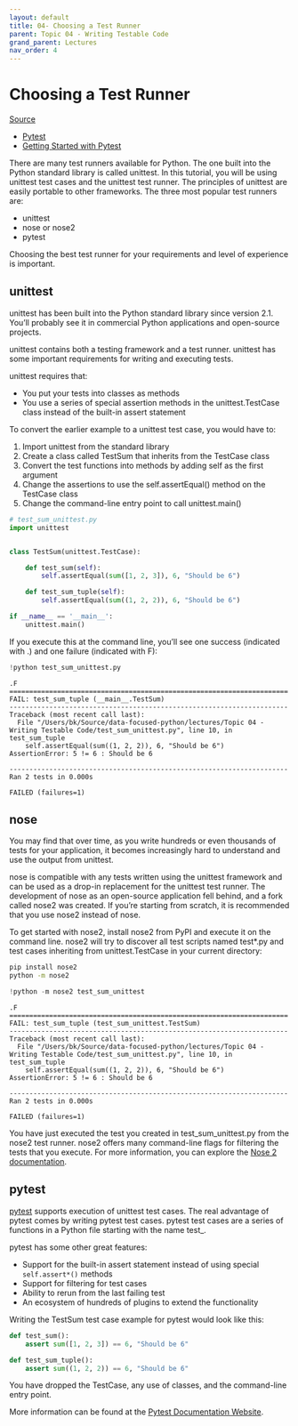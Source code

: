 ```yaml
---
layout: default
title: 04- Choosing a Test Runner
parent: Topic 04 - Writing Testable Code
grand_parent: Lectures
nav_order: 4
---
```

# Choosing a Test Runner
[Source](https://realpython.com/python-testing/)

* [Pytest](https://docs.pytest.org/en/latest/)
* [Getting Started with Pytest](https://docs.pytest.org/en/latest/getting-started.html)

There are many test runners available for Python. The one built into the Python standard library is called unittest. In this tutorial, you will be using unittest test cases and the unittest test runner. The principles of unittest are easily portable to other frameworks. The three most popular test runners are:

* unittest
* nose or nose2
* pytest

Choosing the best test runner for your requirements and level of experience is important.

## unittest

unittest has been built into the Python standard library since version 2.1. You’ll probably see it in commercial Python applications and open-source projects.

unittest contains both a testing framework and a test runner. unittest has some important requirements for writing and executing tests.

unittest requires that:

* You put your tests into classes as methods
* You use a series of special assertion methods in the unittest.TestCase class instead of the built-in assert statement

To convert the earlier example to a unittest test case, you would have to:

1. Import unittest from the standard library
2. Create a class called TestSum that inherits from the TestCase class
3. Convert the test functions into methods by adding self as the first argument
4. Change the assertions to use the self.assertEqual() method on the TestCase class
5. Change the command-line entry point to call unittest.main()

```python
# test_sum_unittest.py
import unittest


class TestSum(unittest.TestCase):

    def test_sum(self):
        self.assertEqual(sum([1, 2, 3]), 6, "Should be 6")

    def test_sum_tuple(self):
        self.assertEqual(sum((1, 2, 2)), 6, "Should be 6")

if __name__ == '__main__':
    unittest.main()
```

If you execute this at the command line, you’ll see one success (indicated with .) and one failure (indicated with F):


```python
!python test_sum_unittest.py
```

    .F
    ======================================================================
    FAIL: test_sum_tuple (__main__.TestSum)
    ----------------------------------------------------------------------
    Traceback (most recent call last):
      File "/Users/bk/Source/data-focused-python/lectures/Topic 04 - Writing Testable Code/test_sum_unittest.py", line 10, in test_sum_tuple
        self.assertEqual(sum((1, 2, 2)), 6, "Should be 6")
    AssertionError: 5 != 6 : Should be 6
    
    ----------------------------------------------------------------------
    Ran 2 tests in 0.000s
    
    FAILED (failures=1)


## nose

You may find that over time, as you write hundreds or even thousands of tests for your application, it becomes increasingly hard to understand and use the output from unittest.

nose is compatible with any tests written using the unittest framework and can be used as a drop-in replacement for the unittest test runner. The development of nose as an open-source application fell behind, and a fork called nose2 was created. If you’re starting from scratch, it is recommended that you use nose2 instead of nose.

To get started with nose2, install nose2 from PyPI and execute it on the command line. nose2 will try to discover all test scripts named test*.py and test cases inheriting from unittest.TestCase in your current directory:

```bash
pip install nose2
python -m nose2
```


```python
!python -m nose2 test_sum_unittest
```

    .F
    ======================================================================
    FAIL: test_sum_tuple (test_sum_unittest.TestSum)
    ----------------------------------------------------------------------
    Traceback (most recent call last):
      File "/Users/bk/Source/data-focused-python/lectures/Topic 04 - Writing Testable Code/test_sum_unittest.py", line 10, in test_sum_tuple
        self.assertEqual(sum((1, 2, 2)), 6, "Should be 6")
    AssertionError: 5 != 6 : Should be 6
    
    ----------------------------------------------------------------------
    Ran 2 tests in 0.000s
    
    FAILED (failures=1)


You have just executed the test you created in test_sum_unittest.py from the nose2 test runner. nose2 offers many command-line flags for filtering the tests that you execute. For more information, you can explore the [Nose 2 documentation](https://nose2.readthedocs.io/).

## pytest

[pytest](https://realpython.com/pytest-python-testing/) supports execution of unittest test cases. The real advantage of pytest comes by writing pytest test cases. pytest test cases are a series of functions in a Python file starting with the name test_.

pytest has some other great features:

* Support for the built-in assert statement instead of using special `self.assert*()` methods
* Support for filtering for test cases
* Ability to rerun from the last failing test
* An ecosystem of hundreds of plugins to extend the functionality

Writing the TestSum test case example for pytest would look like this:


```python
def test_sum():
    assert sum([1, 2, 3]) == 6, "Should be 6"

def test_sum_tuple():
    assert sum((1, 2, 2)) == 6, "Should be 6"
```

You have dropped the TestCase, any use of classes, and the command-line entry point.

More information can be found at the [Pytest Documentation Website](https://docs.pytest.org/en/latest/).
